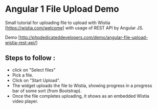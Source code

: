 # Angular 1 File Upload Demo

Small tutorial for uploading file to upload with Wistia [https://wistia.com/welcome] with usage of REST API  by Angular JS.

Demo [http://phpdedicateddevelopers.com/demo/angular-file-upload-wistia-rest-api/]

## Steps to follow :
- click on "Select files"
- Pick a file.
- Click on "Start Upload".
- The widget uploads the file to Wistia, showing progress in a progress bar of some sort (from Bootstrap).
- Once the file completes uploading, it shows as an embedded Wistia video player.